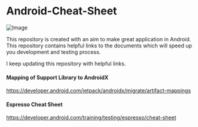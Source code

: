 # Android-Cheat-Sheet  

![Image](https://img.shields.io/badge/version-1.0-blue)

This repository is created with an aim to make great application in Android.  
This repository contains helpful links to the documents which will speed up you development and testing process.

I keep updating this repository with helpful links.

#### Mapping of Support Library to AndroidX
https://developer.android.com/jetpack/androidx/migrate/artifact-mappings

#### Espresso Cheat Sheet
https://developer.android.com/training/testing/espresso/cheat-sheet
